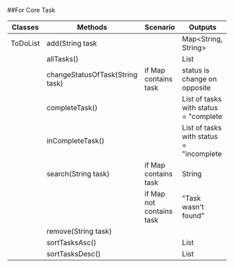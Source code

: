 ##For Core Task


| Classes  | Methods                         | Scenario                 | Outputs                                         |
|----------|---------------------------------|--------------------------|-------------------------------------------------|
| ToDoList | add(String task                 |                          | Map<String, String>                             |
|          | allTasks()                      |                          | List<Task>                                      |
|          | changeStatusOfTask(String task) | if Map contains task     | status is change on opposite                    |
|          | completeTask()                  |                          | List<String> of tasks with status = "complete   |
|          | inCompleteTask()                |                          | List<String> of tasks with status = "incomplete |
|          | search(String task)             | if Map contains task     | String                                          |
|          |                                 | if Map not contains task | "Task wasn't found"                             |
|          | remove(String task)             |                          |                                                 |
|          | sortTasksAsc()                  |                          | List<String>                                    |
|          | sortTasksDesc()                 |                          | List<String>                                    |

